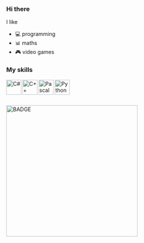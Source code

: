 ### Hi there

I like
- :computer: programming
- :bar_chart: maths
- :video_game: video games

### My skills
<img align="left" alt="C#" width="40px" height="40px" src="https://upload.wikimedia.org/wikipedia/commons/thumb/0/0d/C_Sharp_wordmark.svg/150px-C_Sharp_wordmark.svg.png"/>
<img align="left" alt="C++" width="40px" height="40px" src="https://upload.wikimedia.org/wikipedia/commons/thumb/1/18/ISO_C%2B%2B_Logo.svg/71px-ISO_C%2B%2B_Logo.svg.png"/>
<img align="left" alt="Pascal" width="40px" height="40px" src="https://i.ytimg.com/vi/keW2PYcZ-3Q/hqdefault.jpg"/>
<img align="left" alt="Python" width="40px" height="40px" src="https://entredatos.es/wp-content/uploads/2021/05/1200px-Python-logo-notext.svg.png"/>
<br>
<br>
<br>
<br>
<img align="left" alt="BADGE" width="350px" src="https://www.codewars.com/users/anufrievalex2006/badges/large"/>
